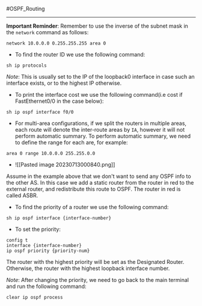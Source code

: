 #OSPF_Routing 
***

**Important Reminder**: Remember to use the inverse of the subnet mask in the `network` command as follows:
```
network 10.0.0.0 0.255.255.255 area 0
```

- To find the router ID we use the following command:
```
sh ip protocols
```

*Note*: This is usually set to the IP of the loopback0 interface in case such an interface exists, or to the highest IP otherwise.

- To print the interface cost we use the following command(i.e cost if FastEthernet0/0 in the case below):
```
sh ip ospf interface f0/0
```

- For multi-area configurations, if we split the routers in multiple areas, each route will denote the inter-route areas by `IA`, however it will not perform automatic summary. To perform automatic summary, we need to define the range for each are, for example:
```
area 0 range 10.0.0.0 255.255.0.0
```

- ![[Pasted image 20230713000840.png]]

Assume in the example above that we don't want to send any OSPF info to the other AS. In this case we add a static router from the router in red to the external router, and redistribute this route to OSPF. The router in red is called ASBR.

- To find the priority of a router we use the following command:
```
sh ip ospf interface {interface-number}
```

- To set the priority:
```
config t
interface {interface-number}
ip ospf priority {priority-num}
```

The router with the highest priority will be set as the Designated Router. Otherwise, the router with the highest loopback interface number.

*Note*: After changing the priority, we need to go back to the main terminal and run the following command:
```
clear ip ospf process
```